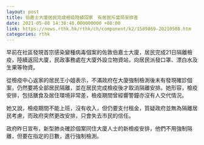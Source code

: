 ```yaml
---
layout: post
title: 伯嘉士大廈居民完成檢疫陸續回家　有居民斥當局安排差
date: 2021-05-08 14:38:48.000000000 +08:00
link: https://news.rthk.hk/rthk/ch/component/k2/1589869-20210508.htm
categories: rthk
---
```


早前在社區發現首宗感染變種病毒個案的佐敦伯嘉士大廈，居民完成21日隔離檢疫，陸續返回大廈，民政事務處在大廈外設立物資站，向居民派發口罩、漂白水及生果等物資。

從檢疫中心返家的居民王小姐表示，不滿政府在大廈強制檢測後未有發現確診個案，仍然要將全部居民隔離，並在居民完成檢疫後才取消隔離安排。她形容，檢疫安排，包括膳食及居住環境非常差，檢疫期間曾經響警鐘亦沒有人交代情況。

她又說，檢疫期間不能上班，沒有收入，但仍要支付租金，質疑政府並無為隔離居民考慮，而政府突然更改安排，只會失去市民的信任。

政府昨日宣布，新型肺炎確診個案同住大廈人士的新檢疫安排，他們不用強制隔離，但要在指定的日數，進行強制檢測。
